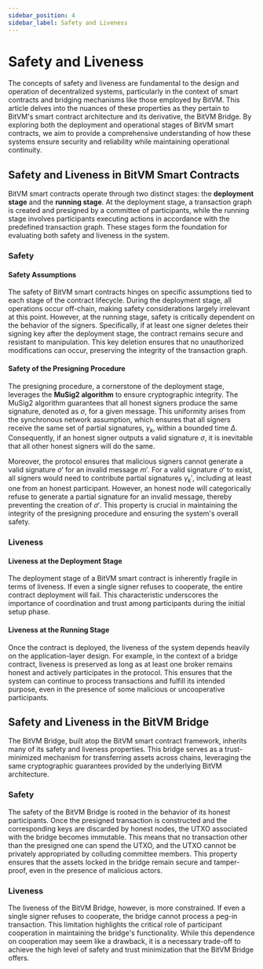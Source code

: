 ```yaml
---
sidebar_position: 4
sidebar_label: Safety and Liveness
---
```


# Safety and Liveness

The concepts of safety and liveness are fundamental to the design and operation of decentralized systems, particularly in the context of smart contracts and bridging mechanisms like those employed by BitVM. This article delves into the nuances of these properties as they pertain to BitVM's smart contract architecture and its derivative, the BitVM Bridge. By exploring both the deployment and operational stages of BitVM smart contracts, we aim to provide a comprehensive understanding of how these systems ensure security and reliability while maintaining operational continuity.
## Safety and Liveness in BitVM Smart Contracts

BitVM smart contracts operate through two distinct stages: the **deployment stage** and the **running stage**. At the deployment stage, a transaction graph is created and presigned by a committee of participants, while the running stage involves participants executing actions in accordance with the predefined transaction graph. These stages form the foundation for evaluating both safety and liveness in the system.
### Safety

#### Safety Assumptions

The safety of BitVM smart contracts hinges on specific assumptions tied to each stage of the contract lifecycle. During the deployment stage, all operations occur off-chain, making safety considerations largely irrelevant at this point. However, at the running stage, safety is critically dependent on the behavior of the signers. Specifically, if at least one signer deletes their signing key after the deployment stage, the contract remains secure and resistant to manipulation. This key deletion ensures that no unauthorized modifications can occur, preserving the integrity of the transaction graph.

#### Safety of the Presigning Procedure

The presigning procedure, a cornerstone of the deployment stage, leverages the **MuSig2 algorithm** to ensure cryptographic integrity. The MuSig2 algorithm guarantees that all honest signers produce the same signature, denoted as $\sigma$, for a given message. This uniformity arises from the synchronous network assumption, which ensures that all signers receive the same set of partial signatures, $\gamma_k$, within a bounded time $\Delta$. Consequently, if an honest signer outputs a valid signature $\sigma$, it is inevitable that all other honest signers will do the same.

Moreover, the protocol ensures that malicious signers cannot generate a valid signature $\sigma'$ for an invalid message $m'$. For a valid signature $\sigma'$ to exist, all signers would need to contribute partial signatures $\gamma_k'$, including at least one from an honest participant. However, an honest node will categorically refuse to generate a partial signature for an invalid message, thereby preventing the creation of $\sigma'$. This property is crucial in maintaining the integrity of the presigning procedure and ensuring the system's overall safety.
### Liveness

#### Liveness at the Deployment Stage

The deployment stage of a BitVM smart contract is inherently fragile in terms of liveness. If even a single signer refuses to cooperate, the entire contract deployment will fail. This characteristic underscores the importance of coordination and trust among participants during the initial setup phase.

#### Liveness at the Running Stage 

Once the contract is deployed, the liveness of the system depends heavily on the application-layer design. For example, in the context of a bridge contract, liveness is preserved as long as at least one broker remains honest and actively participates in the protocol. This ensures that the system can continue to process transactions and fulfill its intended purpose, even in the presence of some malicious or uncooperative participants.

## Safety and Liveness in the BitVM Bridge

The BitVM Bridge, built atop the BitVM smart contract framework, inherits many of its safety and liveness properties. This bridge serves as a trust-minimized mechanism for transferring assets across chains, leveraging the same cryptographic guarantees provided by the underlying BitVM architecture.
### Safety

The safety of the BitVM Bridge is rooted in the behavior of its honest participants. Once the presigned transaction is constructed and the corresponding keys are discarded by honest nodes, the UTXO associated with the bridge becomes immutable. This means that no transaction other than the presigned one can spend the UTXO, and the UTXO cannot be privately appropriated by colluding committee members. This property ensures that the assets locked in the bridge remain secure and tamper-proof, even in the presence of malicious actors.
### Liveness

The liveness of the BitVM Bridge, however, is more constrained. If even a single signer refuses to cooperate, the bridge cannot process a peg-in transaction. This limitation highlights the critical role of participant cooperation in maintaining the bridge's functionality. While this dependence on cooperation may seem like a drawback, it is a necessary trade-off to achieve the high level of safety and trust minimization that the BitVM Bridge offers.
